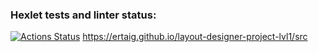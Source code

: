 ### Hexlet tests and linter status:
[![Actions Status](https://github.com/ertaig/layout-designer-project-lvl1/workflows/hexlet-check/badge.svg)](https://github.com/ertaig/layout-designer-project-lvl1/actions)
 https://ertaig.github.io/layout-designer-project-lvl1/src
